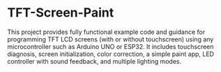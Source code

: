 # TFT-Screen-Paint
This project provides fully functional example code and guidance for programming TFT LCD screens (with or without touchscreen) using any microcontroller such as Arduino UNO or ESP32. It includes touchscreen diagnosis, screen initialization, color correction, a simple paint app, LED controller with sound feedback, and multiple lighting modes. 
